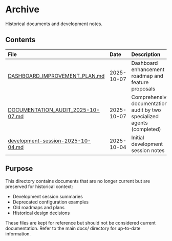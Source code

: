 # Archive

Historical documents and development notes.

## Contents

| File | Date | Description |
|:-----|:-----|:------------|
| [DASHBOARD_IMPROVEMENT_PLAN.md](DASHBOARD_IMPROVEMENT_PLAN.md) | 2025-10-07 | Dashboard enhancement roadmap and feature proposals |
| [DOCUMENTATION_AUDIT_2025-10-07.md](DOCUMENTATION_AUDIT_2025-10-07.md) | 2025-10-07 | Comprehensive documentation audit by two specialized agents (completed) |
| [development-session-2025-10-04.md](development-session-2025-10-04.md) | 2025-10-04 | Initial development session notes |

## Purpose

This directory contains documents that are no longer current but are preserved for historical context:

- Development session summaries
- Deprecated configuration examples
- Old roadmaps and plans
- Historical design decisions

These files are kept for reference but should not be considered current documentation. Refer to the main docs/ directory for up-to-date information.
